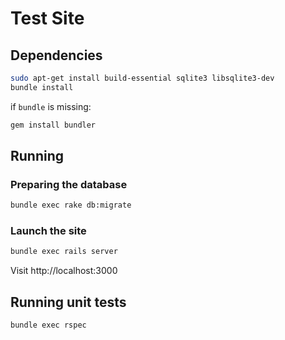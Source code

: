 # Test Site

## Dependencies

```sh
sudo apt-get install build-essential sqlite3 libsqlite3-dev
bundle install
```

if `bundle` is missing:

```sh
gem install bundler
```

## Running

### Preparing the database

```sh
bundle exec rake db:migrate
```

### Launch the site

```sh
bundle exec rails server
```

Visit http://localhost:3000

## Running unit tests

```sh
bundle exec rspec
```

